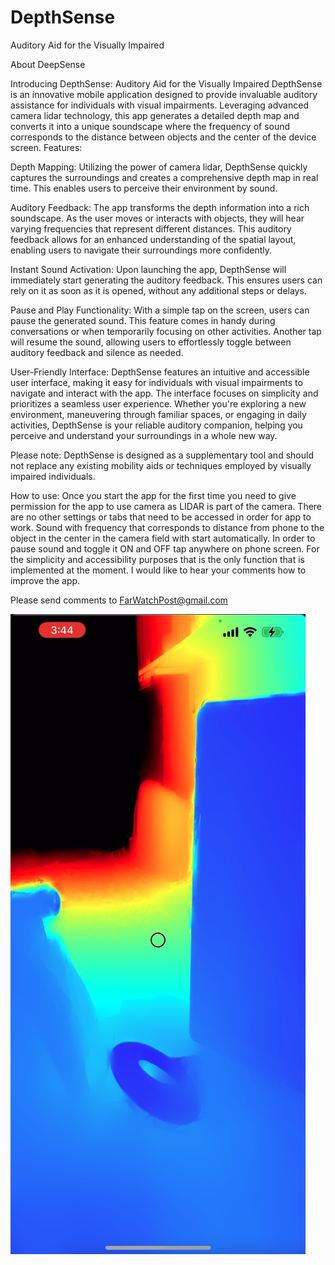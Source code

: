 # DepthSense
Auditory Aid for the Visually Impaired

About DeepSense

Introducing DepthSense: Auditory Aid for the Visually Impaired
DepthSense is an innovative mobile application designed to provide invaluable auditory assistance for individuals with visual impairments. Leveraging advanced camera lidar technology, this app generates a detailed depth map and converts it into a unique soundscape where the frequency of sound corresponds to the distance between objects and the center of the device screen.
Features:

Depth Mapping: Utilizing the power of camera lidar, DepthSense quickly captures the surroundings and creates a comprehensive depth map in real time. This enables users to perceive their environment by sound.

Auditory Feedback: The app transforms the depth information into a rich soundscape. As the user moves or interacts with objects, they will hear varying frequencies that represent different distances. This auditory feedback allows for an enhanced understanding of the spatial layout, enabling users to navigate their surroundings more confidently.

Instant Sound Activation: Upon launching the app, DepthSense will immediately start generating the auditory feedback. This ensures users can rely on it as soon as it is opened, without any additional steps or delays.

Pause and Play Functionality: With a simple tap on the screen, users can pause the generated sound. This feature comes in handy during conversations or when temporarily focusing on other activities. Another tap will resume the sound, allowing users to effortlessly toggle between auditory feedback and silence as needed.

User-Friendly Interface: DepthSense features an intuitive and accessible user interface, making it easy for individuals with visual impairments to navigate and interact with the app. The interface focuses on simplicity and prioritizes a seamless user experience.
Whether you're exploring a new environment, maneuvering through familiar spaces, or engaging in daily activities, DepthSense is your reliable auditory companion, helping you perceive and understand your surroundings in a whole new way.

Please note: DepthSense is designed as a supplementary tool and should not replace any existing mobility aids or techniques employed by visually impaired individuals.

How to use:
Once you start the app for the first time you need to give permission for the app to use camera as LIDAR is part of the camera. There are no other settings or tabs that need to be accessed in order for app to work. Sound with frequency that corresponds to distance from phone to the object in the center in the camera field with start automatically. In order to pause sound and toggle it ON and OFF tap anywhere on phone screen. For the simplicity and accessibility purposes that is the only function that is implemented at the moment.
I would like to hear your comments how to improve the app.

Please send comments to FarWatchPost@gmail.com

[![DepthSense](https://github.com/Berranzan/DepthSense/blob/main/docs/assets/DepthSense%20screenshot.png?raw=true)]([https://www.youtube.com/watch?v=StTqXEQ2l-Y](https://www.youtube.com/watch?v=hSlkyQm20xM) "DepthSense")
